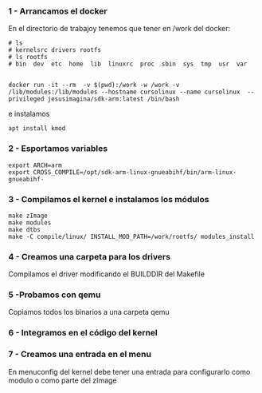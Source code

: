 ### 1 - Arrancamos el docker

En el directorio de trabajoy tenemos que tener en /work del docker:

	# ls
	# kernelsrc drivers rootfs
	# ls rootfs
	# bin  dev  etc  home  lib  linuxrc  proc  sbin  sys  tmp  usr  var


	docker run -it --rm  -v $(pwd):/work -w /work -v /lib/modules:/lib/modules --hostname cursolinux --name cursolinux  --privileged jesusimagina/sdk-arm:latest /bin/bash

e instalamos 

	apt install kmod

### 2 - Esportamos variables

	export ARCH=arm
	export CROSS_COMPILE=/opt/sdk-arm-linux-gnueabihf/bin/arm-linux-gnueabihf-
	
### 3 - Compilamos el kernel e instalamos los módulos

	make zImage
	make modules
	make dtbs
	make -C compile/linux/ INSTALL_MOD_PATH=/work/rootfs/ modules_install	
	
### 4 - Creamos una carpeta para los drivers

Compilamos el driver modificando el BUILDDIR del Makefile


### 5 -Probamos con qemu

Copiamos todos los binarios a una carpeta qemu

### 6 - Integramos en el código del kernel

### 7 - Creamos una entrada en el menu 

En menuconfig del kernel debe tener una entrada para configurarlo como modulo o como parte del zImage
